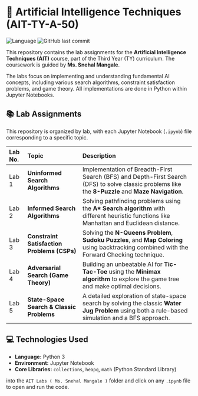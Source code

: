 
# 🤖 Artificial Intelligence Techniques (AIT-TY-A-50)

![Language](https://img.shields.io/badge/Language-Python-blue.svg)
![GitHub last commit](https://img.shields.io/github/last-commit/SurajM80/AIT-TY-A-50)

This repository contains the lab assignments for the **Artificial Intelligence Techniques (AIT)** course, part of the Third Year (TY) curriculum. The coursework is guided by **Ms. Snehal Mangale**.

The labs focus on implementing and understanding fundamental AI concepts, including various search algorithms, constraint satisfaction problems, and game theory. All implementations are done in Python within Jupyter Notebooks.

## 📚 Lab Assignments

This repository is organized by lab, with each Jupyter Notebook (`.ipynb`) file corresponding to a specific topic.

| Lab No. | Topic                                       | Description                                                                                                                                     |
| :------ | :------------------------------------------ | :---------------------------------------------------------------------------------------------------------------------------------------------- |
| Lab 1   | **Uninformed Search Algorithms** | Implementation of Breadth-First Search (BFS) and Depth-First Search (DFS) to solve classic problems like the **8-Puzzle** and **Maze Navigation**. |
| Lab 2   | **Informed Search Algorithms** | Solving pathfinding problems using the **A\* Search algorithm** with different heuristic functions like Manhattan and Euclidean distance.         |
| Lab 3   | **Constraint Satisfaction Problems (CSPs)** | Solving the **N-Queens Problem**, **Sudoku Puzzles**, and **Map Coloring** using backtracking combined with the Forward Checking technique.           |
| Lab 4   | **Adversarial Search (Game Theory)** | Building an unbeatable AI for **Tic-Tac-Toe** using the **Minimax algorithm** to explore the game tree and make optimal decisions.                 |
| Lab 5   | **State-Space Search & Classic Problems** | A detailed exploration of state-space search by solving the classic **Water Jug Problem** using both a rule-based simulation and a BFS approach.  |

## 💻 Technologies Used

-   **Language:** Python 3
-   **Environment:** Jupyter Notebook
-   **Core Libraries:** `collections`, `heapq`, `math` (Python Standard Library)

 into the `AIT Labs ( Ms. Snehal Mangale )` folder and click on any `.ipynb` file to open and run the code.

